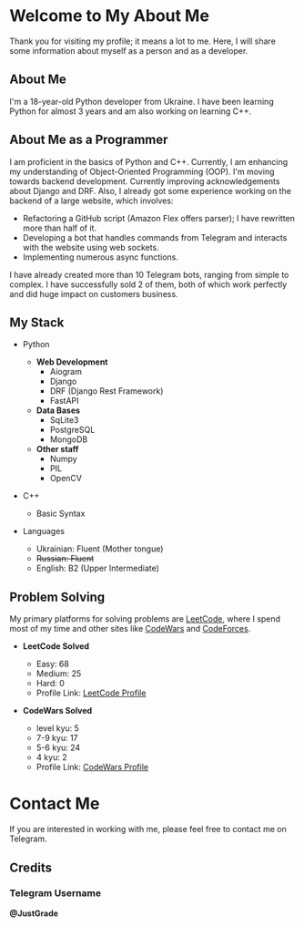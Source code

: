 # Welcome to My About Me
Thank you for visiting my profile; it means a lot to me. Here, I will share some information about myself as a person and as a developer.

## About Me
I'm a 18-year-old Python developer from Ukraine. I have been learning Python for almost 3 years and am also working on learning C++. 

## About Me as a Programmer
I am proficient in the basics of Python and C++. Currently, I am enhancing my understanding of Object-Oriented Programming (OOP). I'm moving towards backend development. Currently improving acknowledgements about Django and DRF. Also, I already got some experience working on the backend of a large website, which involves:
- Refactoring a GitHub script (Amazon Flex offers parser); I have rewritten more than half of it.
- Developing a bot that handles commands from Telegram and interacts with the website using web sockets.
- Implementing numerous async functions.

I have already created more than 10 Telegram bots, ranging from simple to complex. I have successfully sold 2 of them, both of which work perfectly and did huge impact on customers business.

## My Stack
- Python
   - __Web Development__
       - Aiogram
       - Django
       - DRF (Django Rest Framework)
       - FastAPI
   - __Data Bases__
       - SqLite3
       - PostgreSQL
       - MongoDB
   - __Other staff__
       - Numpy
       - PIL
       - OpenCV
       
- C++
   - Basic Syntax

- Languages
   - Ukrainian: Fluent (Mother tongue)
   - ~~Russian: Fluent~~
   - English: B2 (Upper Intermediate)
 
## Problem Solving
My primary platforms for solving problems are [LeetCode](https://leetcode.com), where I spend most of my time and other sites like [CodeWars](https://www.codewars.com) and [CodeForces](https://codeforces.com/).

- __LeetCode Solved__
   - Easy: 68 
   - Medium: 25
   - Hard: 0
   - Profile Link: [LeetCode Profile](https://leetcode.com/JustGrade/)

- __CodeWars Solved__
   - level kyu: 5
   - 7-9 kyu: 17
   - 5-6 kyu: 24
   - 4 kyu: 2
   - Profile Link: [CodeWars Profile](https://www.codewars.com/users/EzGrade/completed)
 
# Contact Me
If you are interested in working with me, please feel free to contact me on Telegram.

## Credits
### Telegram Username
__@JustGrade__
